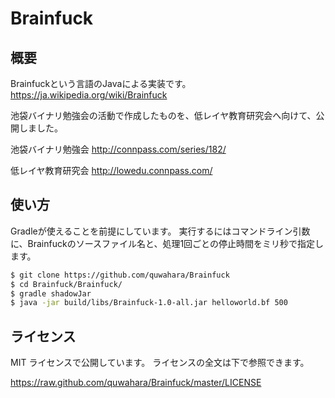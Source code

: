# Brainfuck

## 概要

Brainfuckという言語のJavaによる実装です。
https://ja.wikipedia.org/wiki/Brainfuck

池袋バイナリ勉強会の活動で作成したものを、低レイヤ教育研究会へ向けて、公開しました。

池袋バイナリ勉強会
http://connpass.com/series/182/

低レイヤ教育研究会
http://lowedu.connpass.com/

## 使い方

Gradleが使えることを前提にしています。
実行するにはコマンドライン引数に、Brainfuckのソースファイル名と、処理1回ごとの停止時間をミリ秒で指定します。

```bash
$ git clone https://github.com/quwahara/Brainfuck
$ cd Brainfuck/Brainfuck/
$ gradle shadowJar
$ java -jar build/libs/Brainfuck-1.0-all.jar helloworld.bf 500
```

## ライセンス

MIT ライセンスで公開しています。 ライセンスの全文は下で参照できます。

https://raw.github.com/quwahara/Brainfuck/master/LICENSE
